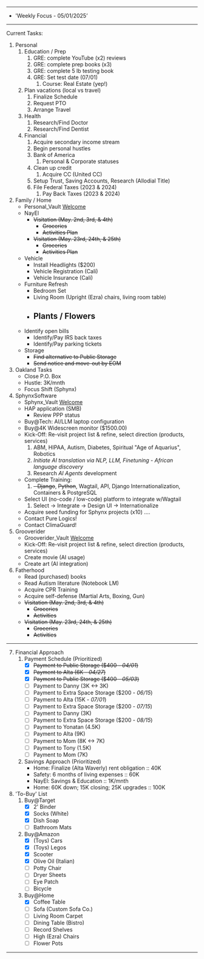 
**********************************************************************
*	'Weekly Focus - 05/01/2025’
**********************************************************************
Current Tasks:

1) Personal
	1) Education / Prep
		1) GRE: complete YouTube (x2) reviews 
		2) GRE: complete prep books (x3)
		3) GRE: complete 5 lb testing book
		4) GRE: Set test date (07/01)
			1)  Course: Real Estate (yep!)
	2) Plan vacations (local vs travel)
		1) Finalize Schedule
		2) Request PTO
		3) Arrange Travel
	3) Health
		1) Research/Find Doctor
		2) Research/Find Dentist
	4) Financial
		1) Acquire secondary income stream
		2) Begin personal hustles
		3) Bank of America 
			1) Personal & Corporate statuses
		4) Clean up credit
			1) Acquire CC (United CC)
	    5) Setup Trust, Saving Accounts, Research (Allodial Title)
		6) File Federal Taxes (2023 & 2024)
			1) Pay Back Taxes (2023 & 2024)
2) Family / Home
	- Personal_Vault [Welcome](obsidian://adv-uri?vault=Personal_Vault&filepath=Welcome.md)
	- NayEl
		- ~~Visitation (May. 2nd, 3rd, & 4th)~~
			- ~~Groceries~~
			- ~~Activities Plan~~
		- ~~Visitation (May. 23rd, 24th, & 25th)~~
			- ~~Groceries~~
			- ~~Activities Plan~~
	- Vehicle
		- Install Headlights ($200)
		- Vehicle Registration (Cali)
		- Vehicle Insurance (Cali)
	- Furniture Refresh
		- Bedroom Set
		- Living Room (Upright (Ezra) chairs, living room table)
		- Plants / Flowers
			- 
	- Identify open bills
		- Identify/Pay IRS back taxes
		- Identify/Pay parking tickets
	- Storage
		- ~~Find alternative to Public Storage~~
		- ~~Send notice and move-out by EOM~~
3) Oakland Tasks
	- Close P.O. Box 
	- Hustle: 3K/mnth
	- Focus Shift (Sphynx)
4) SphynxSoftware
	- Sphynx_Vault [Welcome](obsidian://adv-uri?vault=Sphynx_Vault&filepath=Welcome.md)
	- HAP application (SMB)
		- Review PPP status
	- Buy@Tech: AI/LLM laptop configuration
    - Buy@4K Widescreen monitor ($1500.00)
	- Kick-Off: Re-visit project list & refine, select direction (products, services)
		1. ABM, HIPAA, Autism, Diabetes, Spiritual "Age of Aquarius", Robotics
		2. *Initiate AI translation via NLP, LLM, Finetuning - African language discovery*
		3. Research *AI Agents* development
	- Complete Training:
		1. ~~- Django~~, ~~Python~~, Wagtail, API, Django Internationalization, Containers & PostgreSQL
    - Select UI (no-code / low-code) platform to integrate w/Wagtail
		1. Select -> Integrate -> Design UI -> Internationalize
	- Acquire seed funding for Sphynx projects (x10) ....
	- Contact Pure Logics! 
	- Contact ClimaGuard!
5) Grooverider
	- Grooverider_Vault [Welcome](obsidian://adv-uri?vault=Grooverider_Vault&filepath=Welcome.md)
	- Kick-Off: Re-visit project list & refine, select direction (products, services)
	- Create movie (AI usage)
	- Create art (AI integration)
6) Fatherhood
	- Read (purchased) books
	- Read Autism literature (Notebook LM)
	- Acquire CPR Training
	- Acquire self-defense (Martial Arts, Boxing, Gun)
	- ~~Visitation (May. 2nd, 3rd, & 4th)~~
		- ~~Groceries~~
		- ~~Activities~~
	- ~~Visitation (May. 23rd, 24th, & 25th)~~
		- ~~Groceries~~
		- ~~Activities~~
**********************************************************************
7) Financial Approach
	1) Payment Schedule (Prioritized)
		- [X] ~~Payment to Public Storage ($400 - *04/01*)~~
		- [X] ~~Payment to Alta (6K - *04/27*)~~
		- [X] ~~Payment to Public Storage ($400 - *05/03*)~~
		- [ ] Payment to Danny (3K <-> 3K)
		- [ ] Payment to Extra Space Storage ($200 - *06/15*)
		- [ ] Payment to Alta (15K - *07/01*)
		- [ ] Payment to Extra Space Storage ($200 - *07/15*)
		- [ ] Payment to Danny (3K)
		- [ ] Payment to Extra Space Storage ($200 - *08/15*)
		- [ ] Payment to Yonatan (4.5K)
		- [ ] Payment to Alta (9K)
		- [ ] Payment to Mom (8K <-> 7K)
		- [ ] Payment to Tony (1.5K)
		- [ ] Payment to Mom (7K)
	2) Savings Approach (Prioritized) 
		- Home: Finalize (Alta Waverly) rent obligation :: 40K
		- Safety: 6 months of living expenses :: 60K
		- NayEl: Savings & Education :: 1K/mnth
		- Home: 60K down; 15K closing; 25K upgrades :: 100K
8) 'To-Buy' List	
	1) Buy@Target
		- [X] 2' Binder
		- [X] Socks (White)
		- [X] Dish Soap
		- [ ] Bathroom Mats
	2) Buy@Amazon
		- [X] (Toys) Cars
		- [X] (Toys) Legos  
		- [X] Scooter
		- [x] Olive Oil (Italian)
		- [ ] Potty Chair
		- [ ] Dryer Sheets
		- [ ] Eye Patch
		- [ ] Bicycle 
	3) Buy@Home
		- [x] Coffee Table
		- [ ] Sofa (Custom Sofa Co.)
		- [ ] Living Room Carpet
		- [ ] Dining Table (Bistro)
		- [ ] Record Shelves
		- [ ] High (Ezra) Chairs
		- [ ] Flower Pots
		
**********************************************************************


